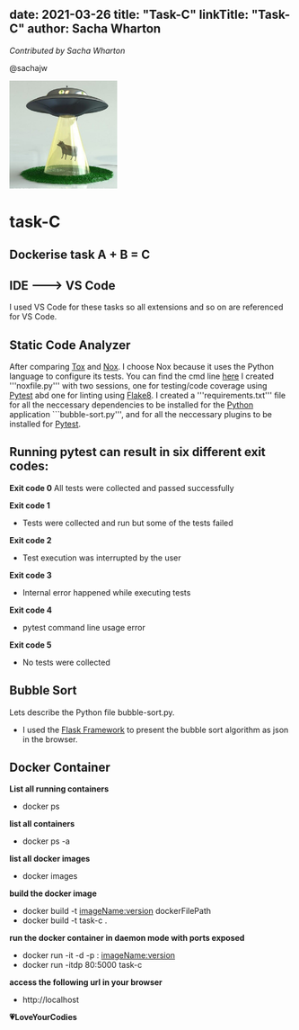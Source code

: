 date: 2021-03-26
title: "Task-C"
linkTitle: "Task-C"
author: Sacha Wharton
---

*Contributed by Sacha Wharton* 

@sachajw

<div>
<img src="./images/ufo-abduct-cow.jpg" alt="task-c" height="192px" width="192x" />
</div>
<p></p>

# task-C
## Dockerise task A + B = C

## IDE ---> VS Code 
I used VS Code for these tasks so all extensions and so on are referenced for VS Code.

## Static Code Analyzer
After comparing [Tox](https://tox.readthedocs.io/en/latest/index.html) and [Nox](https://nox.thea.codes/en/stable/).
I choose Nox because it uses the Python language to configure its tests. You can find the cmd line [here](https://nox.thea.codes/en/stable/usage.html)
I created '''noxfile.py''' with two sessions, one for testing/code coverage using [Pytest](https://docs.pytest.org/en/stable/contents.html) abd one for linting using [Flake8](https://flake8.pycqa.org/en/latest/). 
I created a '''requirements.txt''' file for all the neccessary dependencies to be installed for the [Python](https://www.python.org/) application ```bubble-sort.py''',
and for all the neccessary plugins to be installed for [Pytest](https://docs.pytest.org/en/stable/contents.html).

## Running pytest can result in six different exit codes:

**Exit code 0**
All tests were collected and passed successfully

**Exit code 1**
* Tests were collected and run but some of the tests failed

**Exit code 2**
* Test execution was interrupted by the user

**Exit code 3**
* Internal error happened while executing tests

**Exit code 4**
* pytest command line usage error

**Exit code 5**
* No tests were collected

## Bubble Sort
Lets describe the Python file bubble-sort.py.

* I used the [Flask Framework](https://flask-restplus.readthedocs.io/en/stable/) to present the bubble sort algorithm as json in the browser.

## Docker Container

**List all running containers**
* docker ps

**list all containers**
* docker ps -a
    
**list all docker images**
* docker images
       
**build the docker image**
* docker build -t <imageName:version> dockerFilePath
* docker build -t task-c .
       
**run the docker container in daemon mode with ports exposed**
* docker run -it -d -p <outsidePort>:<dockerInsidePort> <imageName:version>
* docker run -itdp 80:5000 task-c

**access the following url in your browser**
* http://localhost


**:heartpulse:LoveYourCodies**

